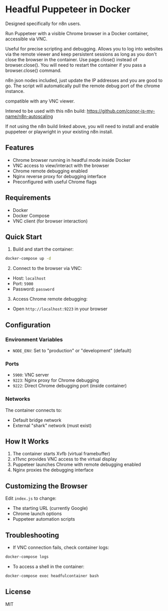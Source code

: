 # Headful Puppeteer in Docker

Designed specifically for n8n users.  

Run Puppeteer with a visible Chrome browser in a Docker container, accessible via VNC.

Useful for precise scripting and debugging.  Allows you to log into websites via the remote viewer and keep persistent sessions as long as you don't close the browser in the container.  Use page.close() instead of browser.close().  You will need to restart the container if you pass a browser.close() command.  

n8n json nodes included, just update the IP addresses and you are good to go.  The script will automatically pull the remote debug port of the chrome instance.  

compatible with any VNC viewer.  

Intened to be used with this n8n build: 
https://github.com/conor-is-my-name/n8n-autoscaling 

If not using the n8n build linked above, you will need to install and enable puppeteer or playwright in your existing n8n install.  

## Features

- Chrome browser running in headful mode inside Docker
- VNC access to view/interact with the browser
- Chrome remote debugging enabled
- Nginx reverse proxy for debugging interface
- Preconfigured with useful Chrome flags

## Requirements

- Docker
- Docker Compose
- VNC client (for browser interaction)

## Quick Start

1. Build and start the container:
```bash
docker-compose up -d
```

2. Connect to the browser via VNC:
- Host: `localhost`
- Port: `5900`
- Password: `password`

3. Access Chrome remote debugging:
- Open `http://localhost:9223` in your browser

## Configuration

### Environment Variables

- `NODE_ENV`: Set to "production" or "development" (default)

### Ports

- `5900`: VNC server
- `9223`: Nginx proxy for Chrome debugging
- `9222`: Direct Chrome debugging port (inside container)

### Networks

The container connects to:
- Default bridge network
- External "shark" network (must exist)

## How It Works

1. The container starts Xvfb (virtual framebuffer)
2. x11vnc provides VNC access to the virtual display
3. Puppeteer launches Chrome with remote debugging enabled
4. Nginx proxies the debugging interface

## Customizing the Browser

Edit `index.js` to change:
- The starting URL (currently Google)
- Chrome launch options
- Puppeteer automation scripts

## Troubleshooting

- If VNC connection fails, check container logs:
```bash
docker-compose logs
```

- To access a shell in the container:
```bash
docker-compose exec headfulcontainer bash
```

## License

MIT